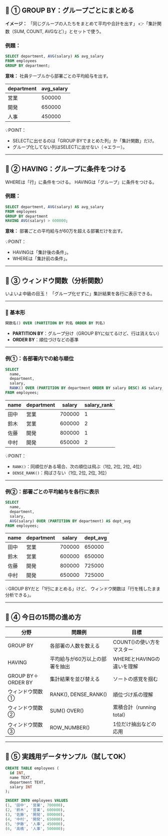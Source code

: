 ## 🧩 ① GROUP BY：グループごとにまとめる

**イメージ：**
「同じグループの人たちをまとめて平均や合計を出す」
👉「集計関数（SUM, COUNT, AVGなど）」とセットで使う。

### 例題：

```sql
SELECT department, AVG(salary) AS avg_salary
FROM employees
GROUP BY department;
```

**意味：**
社員テーブルから部署ごとの平均給与を出す。

| department | avg_salary |
| ---------- | ---------- |
| 営業         | 500000     |
| 開発         | 650000     |
| 人事         | 450000     |

💡POINT：

* SELECTに出せるのは「GROUP BYでまとめた列」か「集計関数」だけ。
* グループ化してない列はSELECTに出せない（→エラー）。

---

## 🧮 ② HAVING：グループに条件をつける

WHEREは「行」に条件をつける。
HAVINGは「グループ」に条件をつける。

### 例題：

```sql
SELECT department, AVG(salary) AS avg_salary
FROM employees
GROUP BY department
HAVING AVG(salary) > 600000;
```

**意味：**
部署ごとの平均給与が60万を超える部署だけを出す。

💡POINT：

* HAVINGは「集計後の条件」。
* WHEREは「集計前の条件」。

---

## 🧠 ③ ウィンドウ関数（分析関数）

いよいよ中級の目玉！
「グループ化せずに」集計結果を各行に表示できる。

---

### 🔹 基本形

```sql
関数名() OVER (PARTITION BY 列名 ORDER BY 列名)
```

* **PARTITION BY**：グループ分け（GROUP BYに似てるけど、行は消えない）
* **ORDER BY**：順位づけなどの基準

---

### 例①：各部署内での給与順位

```sql
SELECT
  name,
  department,
  salary,
  RANK() OVER (PARTITION BY department ORDER BY salary DESC) AS salary_rank
FROM employees;
```

| name | department | salary | salary_rank |
| ---- | ---------- | ------ | ----------- |
| 田中   | 営業         | 700000 | 1           |
| 鈴木   | 営業         | 600000 | 2           |
| 佐藤   | 開発         | 800000 | 1           |
| 中村   | 開発         | 650000 | 2           |

💡POINT：

* `RANK()`：同順位がある場合、次の順位は飛ぶ（1位, 2位, 2位, 4位）
* `DENSE_RANK()`：飛ばさない（1位, 2位, 2位, 3位）

---

### 例②：部署ごとの平均給与を各行に表示

```sql
SELECT
  name,
  department,
  salary,
  AVG(salary) OVER (PARTITION BY department) AS dept_avg
FROM employees;
```

| name | department | salary | dept_avg |
| ---- | ---------- | ------ | -------- |
| 田中   | 営業         | 700000 | 650000   |
| 鈴木   | 営業         | 600000 | 650000   |
| 佐藤   | 開発         | 800000 | 725000   |
| 中村   | 開発         | 650000 | 725000   |

💡GROUP BYだと「1行にまとめる」けど、
ウィンドウ関数は「行を残したまま分析できる」。

---

## 🎯 ④ 今日の15問の進め方

| 分野                | 問題例                  | 目標                  |
| ----------------- | -------------------- | ------------------- |
| GROUP BY          | 各部署の人数を数える           | COUNT()の使い方をマスター    |
| HAVING            | 平均給与が60万以上の部署を抽出     | WHEREとHAVINGの違いを理解  |
| GROUP BY＋ORDER BY | 集計結果を並び替える           | ソートの感覚を掴む           |
| ウィンドウ関数①          | RANK(), DENSE_RANK() | 順位づけ系の理解            |
| ウィンドウ関数②          | SUM() OVER()         | 累積合計（running total） |
| ウィンドウ関数③          | ROW_NUMBER()         | 1位だけ抽出などの応用         |

---

## 🧭 ⑤ 実践用データサンプル（試してOK）

```sql
CREATE TABLE employees (
  id INT,
  name TEXT,
  department TEXT,
  salary INT
);

INSERT INTO employees VALUES
(1, '田中', '営業', 700000),
(2, '鈴木', '営業', 600000),
(3, '佐藤', '開発', 800000),
(4, '中村', '開発', 650000),
(5, '伊藤', '人事', 450000),
(6, '高橋', '人事', 500000);
```
